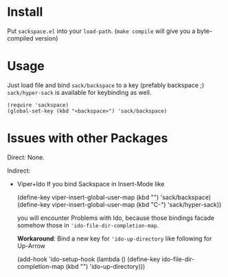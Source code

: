 Install
=======

Put `sackspace.el` into your `load-path`.
(`make compile` will give you a byte-compiled version)

Usage
=====

Just load file and bind `sack/backspace` to a key (prefably backspace ;)
`sack/hyper-sack` is available for keybinding as well.

    (require 'sackspace)
    (global-set-key (kbd "<backspace>") 'sack/backspace)

Issues with other Packages
==========================

Direct: None.

Indirect:

 * Viper+Ido
   If you bind Sackspace in Insert-Mode like

    (define-key viper-insert-global-user-map (kbd "<backspace>") 'sack/backspace)
    (define-key viper-insert-global-user-map (kbd "C-<backspace>") 'sack/hyper-sack))

   you will encounter Problems with Ido, because those bindings facade somehow
   those in `'ido-file-dir-completion-map`.

   **Workaround**:
   Bind a new key for `'ido-up-directory` like following for Up-Arrow
   
    (add-hook 'ido-setup-hook (lambda ()
                                (define-key ido-file-dir-completion-map
                                  (kbd "<up>") 'ido-up-directory)))
